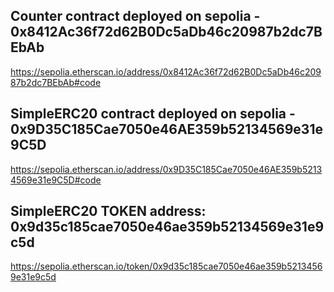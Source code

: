 ## Counter contract deployed on sepolia - 0x8412Ac36f72d62B0Dc5aDb46c20987b2dc7BEbAb

https://sepolia.etherscan.io/address/0x8412Ac36f72d62B0Dc5aDb46c20987b2dc7BEbAb#code

## SimpleERC20 contract deployed on sepolia - 0x9D35C185Cae7050e46AE359b52134569e31e9C5D

https://sepolia.etherscan.io/address/0x9D35C185Cae7050e46AE359b52134569e31e9C5D#code

## SimpleERC20 TOKEN address: 0x9d35c185cae7050e46ae359b52134569e31e9c5d

https://sepolia.etherscan.io/token/0x9d35c185cae7050e46ae359b52134569e31e9c5d
